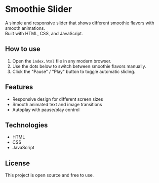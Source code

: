# Smoothie Slider

A simple and responsive slider that shows different smoothie flavors with smooth animations.  
Built with HTML, CSS, and JavaScript.

## How to use

1. Open the `index.html` file in any modern browser.  
2. Use the dots below to switch between smoothie flavors manually.  
3. Click the "Pause" / "Play" button to toggle automatic sliding.

## Features

- Responsive design for different screen sizes  
- Smooth animated text and image transitions  
- Autoplay with pause/play control  

## Technologies

- HTML  
- CSS  
- JavaScript  

## License

This project is open source and free to use.
